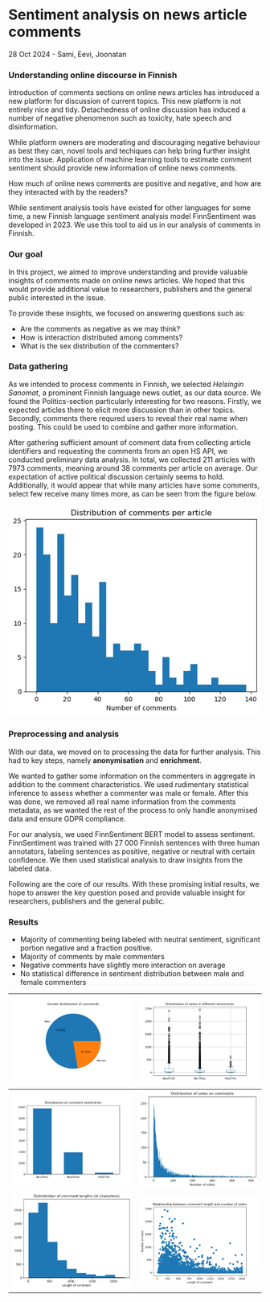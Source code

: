 # Sentiment analysis on news article comments

28 Oct 2024 - Sami, Eevi, Joonatan

### Understanding online discourse in Finnish

Introduction of comments sections on online news articles has introduced a new platform for discussion of current topics. This new platform is not entirely nice and tidy. Detachedness of online discussion has induced a number of negative phenomenon such as toxicity, hate speech and disinformation.

While platform owners are moderating and discouraging negative behaviour as best they can, novel tools and techiques can help bring further insight into the issue. Application of machine learning tools to estimate comment sentiment should provide new information of online news comments.

How much of online news comments are positive and negative, and how are they interacted with by the readers?

While sentiment analysis tools have existed for other languages for some time, a new Finnish language sentiment analysis model FinnSentiment was developed in 2023. We use this tool to aid us in our analysis of comments in Finnish.


### Our goal

In this project, we aimed to improve understanding and provide valuable insights of comments made on online news articles. We hoped that this would provide additional value to researchers, publishers and the general public interested in the issue.

To provide these insights, we focused on answering questions such as:
- Are the comments as negative as we may think?
- How is interaction distributed among comments?
- What is the sex distribution of the commenters?


### Data gathering

As we intended to process comments in Finnish, we selected *Helsingin Sanomat*, a prominent Finnish language news outlet, as our data source. We found the Politics-section particularly interesting for two reasons. Firstly, we expected articles there to elicit more discussion than in other topics. Secondly, comments there requred users to reveal their real name when posting. This could be used to combine and gather more information.

After gathering sufficient amount of comment data from collecting article identifiers and requesting the comments from an open HS API, we conducted preliminary data analysis.
In total, we collected 211 articles with 7973 comments, meaning around 38 comments per article on average. Our expectation of active political discussion certainly seems to hold. Additionally, it would appear that while many articles have some comments, select few receive many times more, as can be seen from the figure below.

![Distribution of articles and comments](/images/numberOfCommentsPerArticle.png "Distribution of comments per article")

### Preprocessing and analysis

With our data, we moved on to processing the data for further analysis. This had to key steps, namely **anonymisation** and **enrichment**.

We wanted to gather some information on the commenters in aggregate in addition to the comment characteristics. We used rudimentary statistical inference to assess whether a commenter was male or female. After this was done, we removed all real name information from the comments metadata, as we wanted the rest of the process to only handle anonymised data and ensure GDPR compliance.

For our analysis, we used FinnSentiment BERT model to assess sentiment. FinnSentiment was trained with 27 000 Finnish sentences with three human annotators, labeling sentences as positive, negative or neutral with certain confidence. We then used statistical analysis to draw insights from the labeled data.

Following are the core of our results. With these promising initial results, we hope to answer the key question posed and provide valuable insight for researchers, publishers and the general public.


### Results

-	Majority of commenting being labeled with neutral sentiment, significant portion negative and a fraction positive.
-	Majority of comments by male commenters
-	Negative comments have slightly more interaction on average
-	No statistical difference in sentiment distribution between male and female commenters

| ![Distribution of female and male commenters](/images/piechart.png "Distribution of female and male commenters") | ![Distribution of vote in different sentiment categories](/images/boxplot.png "Distribution of vote in different sentiment categories") |
| ------------- | ------------- |
| ![A bar chart on the distribution of sentiments.](/images/sentiment_distribution.png "Distribution on sentiments") | ![Distribution of votes on comments](/images/distributionOfVotesOnComments.png "Distribution of votes on comments") |
| ![Distribution of comment lengths](/images/distributionOfCommentLengths.png "Distribution of comment lengths") | ![Relationship between votes and comment length](/images/votesLength.png "Relationship between votes and comment length")
